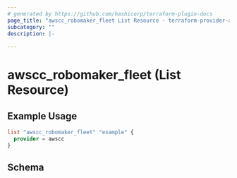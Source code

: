```yaml
---
# generated by https://github.com/hashicorp/terraform-plugin-docs
page_title: "awscc_robomaker_fleet List Resource - terraform-provider-awscc"
subcategory: ""
description: |-
  
---
```


# awscc_robomaker_fleet (List Resource)



## Example Usage

```terraform
list "awscc_robomaker_fleet" "example" {
  provider = awscc
}
```

<!-- schema generated by tfplugindocs -->
## Schema
